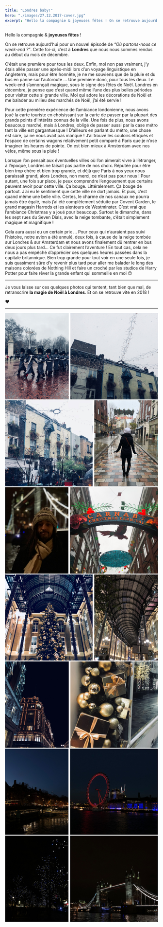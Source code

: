 ```yaml
---
title: "Londres baby!"
hero: "./images/27.12.2017-cover.jpg"
excerpt: "Hello la compagnie & joyeuses fêtes ! On se retrouve aujourd’hui pour un nouvel épisode de “Où partons-nous ce week-end ?”. Cette foi-ci, c’est à Londres que nous nous sommes rendus au début du mois de décembre. C’était une première pour tous les deux. Enfin, moi non pas vraiment, j’y étais allée passer une après-midi lors d’un"
---
```

Hello la compagnie & **joyeuses fêtes** !

On se retrouve aujourd’hui pour un nouvel épisode de _“Où partons-nous ce week-end ?”_. Cette foi-ci, c’est à **Londres** que nous nous sommes rendus au début du mois de décembre.

C’était une première pour tous les deux. Enfin, moi non pas vraiment, j’y étais allée passer une après-midi lors d’un voyage linguistique en Angleterre, mais pour être honnête, je ne me souviens que de la pluie et du bus en panne sur l’autoroute ... Une première donc, pour tous les deux. Le week-end s’annonçait magique, sous le signe des fêtes de Noël. Londres en décembre, je pense que c’est quand même l’une des plus belles périodes pour visiter cette si grande ville. Moi qui adore les décorations de Noël et me balader au milieu des marchés de Noël, j’ai été servie !

Pour cette première expérience de l’ambiance londonienne, nous avons joué la carte touriste en choisissant sur la carte de passer par la plupart des grands points d'intérêts connus de la ville. Une fois de plus, nous avons beaucoup marché, mais à Londres, obligé de passer aussi par la case métro tant la ville est gargantuesque ! D’ailleurs en parlant du métro, une chose est sûre, ça ne nous avait pas manqué ! J’ai trouvé les couloirs étriqués et l’espace de certains wagons relativement petit comparé à Paris que je n’ose imaginer les heures de pointe. On est bien mieux à Amsterdam avec nos vélos, même sous la pluie !

Lorsque l’on pensait aux éventuelles villes où l’on aimerait vivre à l’étranger, à l’époque, Londres ne faisait pas partie de nos choix. Réputée pour être bien trop chère et bien trop grande, et déjà que Paris à nos yeux nous paraissait grand, alors Londres, non merci, ce n’est pas pour nous ! Pour autant, une fois sur place, je peux comprendre l’engouement que certains peuvent avoir pour cette ville. Ça bouge. Littéralement. Ça bouge de partout. J’ai eu le sentiment que cette ville ne dort jamais. Et puis, c’est quand même une belle ville. Certes, le charme de nos canaux ne pourra jamais être égalé, mais j’ai été complètement séduite par Covent Garden, le grand magasin Harrods et les alentours de Westminster. C’est vrai que l’ambiance Christmas y a joué pour beaucoup. Surtout le dimanche, dans les sept rues du Seven Dials, avec la neige tombante, c’était simplement magique et magnifique !

Cela aura aussi eu un certain prix ... Pour ceux qui n’auraient pas suivi l’histoire, notre avion a été annulé, deux fois, à cause de la neige tombée sur Londres & sur Amsterdam et nous avons finalement dû rentrer en bus deux jours plus tard... Ce fut clairement l’aventure ! En tout cas, cela ne nous a pas empêché d’apprécier ces quelques heures passées dans la capitale britannique. Bien trop grande pour tout voir en une seule fois, je suis quasiment sûre d’y revenir plus tard pour aller me balader le long des maisons colorées de Nothing Hill et faire un croché par les studios de Harry Potter pour faire rêver la grande enfant qui sommeille en moi 😉

---

Je vous laisse sur ces quelques photos qui tentent, tant bien que mal, de retranscrire **la magie de Noël à Londres**. Et on se retrouve vite en 2018 !

**♥**

---

<div class="gallery">
<img alt="27.12.2017-01.jpg" src="./images/27.12.2017-01.jpg">
<img alt="27.12.2017-02.jpg" src="./images/27.12.2017-02.jpg">
<img alt="27.12.2017-03.jpg" src="./images/27.12.2017-03.jpg">
<img alt="27.12.2017-04.jpg" src="./images/27.12.2017-04.jpg">
<img alt="27.12.2017-05.jpg" src="./images/27.12.2017-05.jpg">
<img alt="27.12.2017-06.jpg" src="./images/27.12.2017-06.jpg">
<img alt="27.12.2017-07.jpg" src="./images/27.12.2017-07.jpg">
</div>

